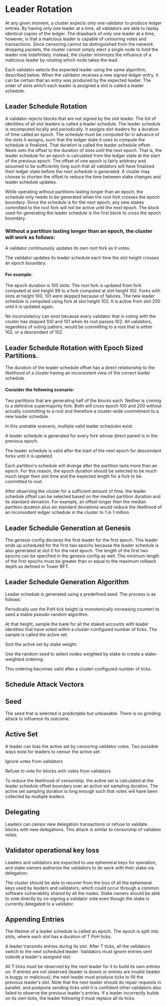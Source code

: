 # Leader Rotation

At any given moment, a cluster expects only one validator to produce ledger entries. By having only one leader at a time, all validators are able to replay identical copies of the ledger. The drawback of only one leader at a time, however, is that a malicious leader is capable of censoring votes and transactions. Since censoring cannot be distinguished from the network dropping packets, the cluster cannot simply elect a single node to hold the leader role indefinitely. Instead, the cluster minimizes the influence of a malicious leader by rotating which node takes the lead.

Each validator selects the expected leader using the same algorithm, described below. When the validator receives a new signed ledger entry, it can be certain that an entry was produced by the expected leader. The order of slots which each leader is assigned a slot is called a leader schedule.

## Leader Schedule Rotation

A validator rejects blocks that are not signed by the slot leader. The list of identities of all slot leaders is called a leader schedule. The leader schedule is recomputed locally and periodically. It assigns slot leaders for a duration of time called an epoch. The schedule must be computed far in advance of the slots it assigns, such that the ledger state it uses to compute the schedule is finalized. That duration is called the leader schedule offset. Nexis sets the offset to the duration of slots until the next epoch. That is, the leader schedule for an epoch is calculated from the ledger state at the start of the previous epoch. The offset of one epoch is fairly arbitrary and assumed to be sufficiently long such that all validators will have finalized their ledger state before the next schedule is generated. A cluster may choose to shorten the offset to reduce the time between stake changes and leader schedule updates.

While operating without partitions lasting longer than an epoch, the schedule only needs to be generated when the root fork crosses the epoch boundary. Since the schedule is for the next epoch, any new stakes committed to the root fork will not be active until the next epoch. The block used for generating the leader schedule is the first block to cross the epoch boundary.

### Without a partition lasting longer than an epoch, the cluster will work as follows:

A validator continuously updates its own root fork as it votes.

The validator updates its leader schedule each time the slot height crosses an epoch boundary.

#### For example:

The epoch duration is 100 slots. The root fork is updated from fork computed at slot height 99 to a fork computed at slot height 102. Forks with slots at height 100, 101 were skipped because of failures. The new leader schedule is computed using fork at slot height 102. It is active from slot 200 until it is updated again.

No inconsistency can exist because every validator that is voting with the cluster has skipped 100 and 101 when its root passes 102. All validators, regardless of voting pattern, would be committing to a root that is either 102, or a descendant of 102.

## Leader Schedule Rotation with Epoch Sized Partitions.

The duration of the leader schedule offset has a direct relationship to the likelihood of a cluster having an inconsistent view of the correct leader schedule.

#### Consider the following scenario:

Two partitions that are generating half of the blocks each. Neither is coming to a definitive supermajority fork. Both will cross epoch 100 and 200 without actually committing to a root and therefore a cluster-wide commitment to a new leader schedule.

In this unstable scenario, multiple valid leader schedules exist.

A leader schedule is generated for every fork whose direct parent is in the previous epoch.

The leader schedule is valid after the start of the next epoch for descendant forks until it is updated.

Each partition's schedule will diverge after the partition lasts more than an epoch. For this reason, the epoch duration should be selected to be much much larger then slot time and the expected length for a fork to be committed to root.

After observing the cluster for a sufficient amount of time, the leader schedule offset can be selected based on the median partition duration and its standard deviation. For example, an offset longer then the median partition duration plus six standard deviations would reduce the likelihood of an inconsistent ledger schedule in the cluster to 1 in 1 million.

## Leader Schedule Generation at Genesis

The genesis config declares the first leader for the first epoch. This leader ends up scheduled for the first two epochs because the leader schedule is also generated at slot 0 for the next epoch. The length of the first two epochs can be specified in the genesis config as well. The minimum length of the first epochs must be greater than or equal to the maximum rollback depth as defined in Tower BFT.

## Leader Schedule Generation Algorithm

Leader schedule is generated using a predefined seed. The process is as follows:

Periodically use the PoH tick height (a monotonically increasing counter) to seed a stable pseudo-random algorithm.

At that height, sample the bank for all the staked accounts with leader identities that have voted within a cluster-configured number of ticks. The sample is called the active set.

Sort the active set by stake weight.

Use the random seed to select nodes weighted by stake to create a stake-weighted ordering.

This ordering becomes valid after a cluster-configured number of ticks.

## Schedule Attack Vectors

## Seed

The seed that is selected is predictable but unbiasable. There is no grinding attack to influence its outcome.

## Active Set

A leader can bias the active set by censoring validator votes. Two possible ways exist for leaders to censor the active set:

Ignore votes from validators

Refuse to vote for blocks with votes from validators

To reduce the likelihood of censorship, the active set is calculated at the leader schedule offset boundary over an active set sampling duration. The active set sampling duration is long enough such that votes will have been collected by multiple leaders.

## Delegating

Leaders can censor new delegation transactions or refuse to validate blocks with new delegations. This attack is similar to censorship of validator votes.

## Validator operational key loss

Leaders and validators are expected to use ephemeral keys for operation, and stake owners authorize the validators to do work with their stake via delegation.

The cluster should be able to recover from the loss of all the ephemeral keys used by leaders and validators, which could occur through a common software vulnerability shared by all the nodes. Stake owners should be able to vote directly by co-signing a validator vote even though the stake is currently delegated to a validator.

## Appending Entries

The lifetime of a leader schedule is called an epoch. The epoch is split into slots, where each slot has a duration of T PoH ticks.

A leader transmits entries during its slot. After T ticks, all the validators switch to the next scheduled leader. Validators must ignore entries sent outside a leader's assigned slot.

All T ticks must be observed by the next leader for it to build its own entries on. If entries are not observed (leader is down) or entries are invalid (leader is buggy or malicious), the next leader must produce ticks to fill the previous leader's slot. Note that the next leader should do repair requests in parallel, and postpone sending ticks until it is confident other validators also failed to observe the previous leader's entries. If a leader incorrectly builds on its own ticks, the leader following it must replace all its ticks.
